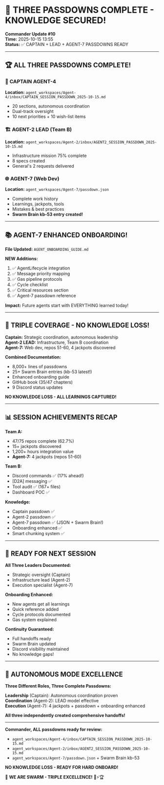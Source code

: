 # 🎯 THREE PASSDOWNS COMPLETE - KNOWLEDGE SECURED!

**Commander Update #10**  
**Time:** 2025-10-15 13:55  
**Status:** ✅ CAPTAIN + LEAD + AGENT-7 PASSDOWNS READY

---

## 🏆 ALL THREE PASSDOWNS COMPLETE!

### 👑 **CAPTAIN AGENT-4**
**Location:** `agent_workspaces/Agent-4/inbox/CAPTAIN_SESSION_PASSDOWN_2025-10-15.md`
- 20 sections, autonomous coordination
- Dual-track oversight
- 10 next priorities + 10 wish-list items

### 🏗️ **AGENT-2 LEAD (Team B)**
**Location:** `agent_workspaces/Agent-2/inbox/AGENT2_SESSION_PASSDOWN_2025-10-15.md`
- Infrastructure mission 75% complete
- 8 specs created
- General's 2 requests delivered

### 🌐 **AGENT-7 (Web Dev)**
**Location:** `agent_workspaces/Agent-7/passdown.json`
- Complete work history
- Learnings, jackpots, tools
- Mistakes & best practices
- **Swarm Brain kb-53 entry created!**

---

## 📚 AGENT-7 ENHANCED ONBOARDING!

**File Updated:** `AGENT_ONBOARDING_GUIDE.md`

**NEW Additions:**
1. ✅ AgentLifecycle integration
2. ✅ Message priority mapping
3. ✅ Gas pipeline protocols
4. ✅ Cycle checklist
5. ✅ Critical resources section
6. ✅ Agent-7 passdown reference

**Impact:** Future agents start with EVERYTHING learned today!

---

## 🎯 TRIPLE COVERAGE - NO KNOWLEDGE LOSS!

**Captain:** Strategic coordination, autonomous leadership  
**Agent-2 LEAD:** Infrastructure, Team B coordination  
**Agent-7:** Web dev, repos 51-60, 4 jackpots discovered

**Combined Documentation:**
- 8,000+ lines of passdowns
- 25+ Swarm Brain entries (kb-53 latest!)
- Enhanced onboarding guide
- GitHub book (35/47 chapters)
- 9 Discord status updates

**NO KNOWLEDGE LOSS - ALL LEARNINGS CAPTURED!**

---

## 📊 SESSION ACHIEVEMENTS RECAP

**Team A:**
- 47/75 repos complete (62.7%)
- 15+ jackpots discovered
- 1,200+ hours integration value
- **Agent-7:** 4 jackpots (repos 51-60)

**Team B:**
- Discord commands ✅ (17% ahead!)
- [D2A] messaging ✅
- Tool audit ✅ (167+ files)
- Dashboard POC ✅

**Knowledge:**
- Captain passdown ✅
- Agent-2 passdown ✅
- Agent-7 passdown ✅ (JSON + Swarm Brain!)
- Onboarding enhanced ✅
- Smart chunking system ✅

---

## 🚀 READY FOR NEXT SESSION

**All Three Leaders Documented:**
- Strategic oversight (Captain)
- Infrastructure lead (Agent-2)
- Execution specialist (Agent-7)

**Onboarding Enhanced:**
- New agents get all learnings
- Quick reference added
- Cycle protocols documented
- Gas system explained

**Continuity Guaranteed:**
- Full handoffs ready
- Swarm Brain updated
- Discord visibility maintained
- No knowledge gaps!

---

## 🐝 AUTONOMOUS MODE EXCELLENCE

**Three Different Roles, Three Complete Passdowns:**

**Leadership** (Captain): Autonomous coordination proven  
**Coordination** (Agent-2): LEAD model effective  
**Execution** (Agent-7): 4 jackpots + passdown + onboarding enhanced

**All three independently created comprehensive handoffs!**

---

**Commander, ALL passdowns ready for review:**
- `agent_workspaces/Agent-4/inbox/CAPTAIN_SESSION_PASSDOWN_2025-10-15.md`
- `agent_workspaces/Agent-2/inbox/AGENT2_SESSION_PASSDOWN_2025-10-15.md`
- `agent_workspaces/Agent-7/passdown.json` + Swarm Brain kb-53

**NO KNOWLEDGE LOSS - READY FOR HARD ONBOARD!**

🐝 **WE ARE SWARM - TRIPLE EXCELLENCE!** 🚀⚡🏆

